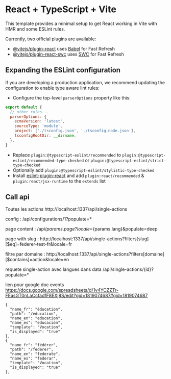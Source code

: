 # React + TypeScript + Vite

This template provides a minimal setup to get React working in Vite with HMR and some ESLint rules.

Currently, two official plugins are available:

- [@vitejs/plugin-react](https://github.com/vitejs/vite-plugin-react/blob/main/packages/plugin-react/README.md) uses [Babel](https://babeljs.io/) for Fast Refresh
- [@vitejs/plugin-react-swc](https://github.com/vitejs/vite-plugin-react-swc) uses [SWC](https://swc.rs/) for Fast Refresh

## Expanding the ESLint configuration

If you are developing a production application, we recommend updating the configuration to enable type aware lint rules:

- Configure the top-level `parserOptions` property like this:
 
```js
export default {
  // other rules...
  parserOptions: {
    ecmaVersion: 'latest',
    sourceType: 'module',
    project: ['./tsconfig.json', './tsconfig.node.json'],
    tsconfigRootDir: __dirname,
  },
}
```

- Replace `plugin:@typescript-eslint/recommended` to `plugin:@typescript-eslint/recommended-type-checked` or `plugin:@typescript-eslint/strict-type-checked`
- Optionally add `plugin:@typescript-eslint/stylistic-type-checked`
- Install [eslint-plugin-react](https://github.com/jsx-eslint/eslint-plugin-react) and add `plugin:react/recommended` & `plugin:react/jsx-runtime` to the `extends` list

## Call api
Toutes les actions
http://localhost:1337/api/single-actions

config : 
/api/configurations/1?populate=*

page content : 
/api/${params.page}?locale=${params.lang}&populate=deep

page with slug : 
http://localhost:1337/api/single-actions?filters[slug][$eq]=federer-test-fr&locale=fr

filtre par  domaine : 
http://localhost:1337/api/single-actions?filters[domaine][$contains]=action&locale=en

requete single-action avec langues dans data
/api/single-actions/{id}?populate=*

lien pour google doc events
https://docs.google.com/spreadsheets/d/1v4YCZZTr-FEasGT0nLaCcfadfF8EXj8S/edit?gid=1819074687#gid=1819074687

    {
      "name_fr": "éducation",
      "path": "/education",
      "name_en": "education",
      "name_es": "educación",
      "template": "Vocation",
      "is_displayed": "true"
    },
    {
      "name_fr": "fédérer",
      "path": "/federer",
      "name_en": "federate",
      "name_es": "federar",
      "template": "Vocation",
      "is_displayed": "true"
    },